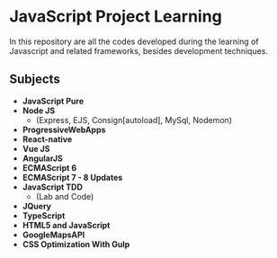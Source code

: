 # JavaScript Project Learning

In this repository are all the codes developed during the learning of Javascript and related frameworks, besides development techniques.

## Subjects

- **JavaScript Pure**
- **Node JS**
  - (Express, EJS, Consign[autoload], MySql, Nodemon)
- **ProgressiveWebApps**
- **React-native**
- **Vue JS**
- **AngularJS**
- **ECMAScript 6**
- **ECMAScript 7 - 8 Updates**
- **JavaScript TDD**
  - (Lab and Code)
- **JQuery**
- **TypeScript**
- **HTML5 and JavaScript**
- **GoogleMapsAPI**
- **CSS Optimization With Gulp**
